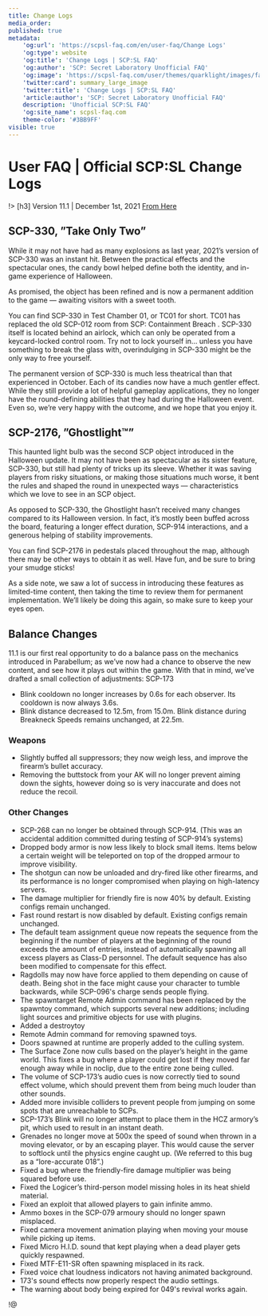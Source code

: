 ```yaml
---
title: Change Logs
media_order:
published: true
metadata:
    'og:url': 'https://scpsl-faq.com/en/user-faq/Change Logs'
    'og:type': website
    'og:title': 'Change Logs | SCP:SL FAQ'
    'og:author': 'SCP: Secret Laboratory Unofficial FAQ'
    'og:image': 'https://scpsl-faq.com/user/themes/quarklight/images/favicon.png'
    'twitter:card': summary_large_image
    'twitter:title': 'Change Logs | SCP:SL FAQ'
    'article:author': 'SCP: Secret Laboratory Unofficial FAQ'
    description: 'Unofficial SCP:SL FAQ'
    'og:site_name': scpsl-faq.com
    theme-color: '#3BB9FF'
visible: true
---
```


# **User FAQ | Official SCP:SL Change Logs**


!> [h3] Version 11.1 | December 1st, 2021
[From Here](https://store.steampowered.com/news/app/700330/view/3102412650211108576)

## SCP-330, ”Take Only Two”
While it may not have had as many explosions as last year, 2021’s version of SCP-330 was an instant hit. Between the practical effects and the spectacular ones, the candy bowl helped define both the identity, and in-game experience of Halloween.

As promised, the object has been refined and is now a permanent addition to the game — awaiting visitors with a sweet tooth.

You can find SCP-330 in Test Chamber 01, or TC01 for short. TC01 has replaced the old SCP-012 room from SCP: Containment Breach
. SCP-330 itself is located behind an airlock, which can only be operated from a keycard-locked control room. Try not to lock yourself in... unless you have something to break the glass with, overindulging in SCP-330 might be the only way to free yourself.

The permanent version of SCP-330 is much less theatrical than that experienced in October. Each of its candies now have a much gentler effect. While they still provide a lot of helpful gameplay applications, they no longer have the round-defining abilities that they had during the Halloween event. Even so, we’re very happy with the outcome, and we hope that you enjoy it.




## SCP-2176, ”Ghostlight™”
This haunted light bulb was the second SCP object introduced in the Halloween update. It may not have been as spectacular as its sister feature, SCP-330, but still had plenty of tricks up its sleeve. Whether it was saving players from risky situations, or making those situations much worse, it bent the rules and shaped the round in unexpected ways — characteristics which we love to see in an SCP object.

As opposed to SCP-330, the Ghostlight hasn’t received many changes compared to its Halloween version. In fact, it’s mostly been buffed across the board, featuring a longer effect duration, SCP-914 interactions, and a generous helping of stability improvements.

You can find SCP-2176 in pedestals placed throughout the map, although there may be other ways to obtain it as well. Have fun, and be sure to bring your smudge sticks!

As a side note, we saw a lot of success in introducing these features as limited-time content, then taking the time to review them for permanent implementation. We’ll likely be doing this again, so make sure to keep your eyes open.

## Balance Changes
11.1 is our first real opportunity to do a balance pass on the mechanics introduced in Parabellum; as we’ve now had a chance to observe the new content, and see how it plays out within the game. With that in mind, we’ve drafted a small collection of adjustments:
SCP-173

- Blink cooldown no longer increases by 0.6s for each observer. Its cooldown is now always 3.6s.
- Blink distance decreased to 12.5m, from 15.0m. Blink distance during Breakneck Speeds remains unchanged, at 22.5m.

### Weapons

- Slightly buffed all suppressors; they now weigh less, and improve the firearm’s bullet accuracy.
- Removing the buttstock from your AK will no longer prevent aiming down the sights, however doing so is very inaccurate and does not reduce the recoil.



### Other Changes

- SCP-268 can no longer be obtained through SCP-914. (This was an accidental addition committed during testing of SCP-914’s systems)
- Dropped body armor is now less likely to block small items. Items below a certain weight will be teleported on top of the dropped armour to improve visibility.
- The shotgun can now be unloaded and dry-fired like other firearms, and its performance is no longer compromised when playing on high-latency servers.
- The damage multiplier for friendly fire is now 40% by default. Existing configs remain unchanged.
- Fast round restart is now disabled by default. Existing configs remain unchanged.
- The default team assignment queue now repeats the sequence from the beginning if the number of players at the beginning of the round exceeds the amount of entries, instead of automatically spawning all excess players as Class-D personnel. The default sequence has also been modified to compensate for this effect.
- Ragdolls may now have force applied to them depending on cause of death. Being shot in the face might cause your character to tumble backwards, while SCP-096's charge sends people flying.
- The spawntarget Remote Admin command has been replaced by the spawntoy command, which supports several new additions; including light sources and primitive objects for use with plugins.
- Added a destroytoy
- Remote Admin command for removing spawned toys.
- Doors spawned at runtime are properly added to the culling system.
- The Surface Zone now culls based on the player’s height in the game world. This fixes a bug where a player could get lost if they moved far enough away while in noclip, due to the entire zone being culled.
- The volume of SCP-173’s audio cues is now correctly tied to sound effect volume, which should prevent them from being much louder than other sounds.
- Added more invisible colliders to prevent people from jumping on some spots that are unreachable to SCPs.
- SCP-173’s Blink will no longer attempt to place them in the HCZ armory’s pit, which used to result in an instant death.
- Grenades no longer move at 500x the speed of sound when thrown in a moving elevator, or by an escaping player. This would cause the server to softlock until the physics engine caught up. (We referred to this bug as a “lore-accurate 018”.)
- Fixed a bug where the friendly-fire damage multiplier was being squared before use.
- Fixed the Logicer’s third-person model missing holes in its heat shield material.
- Fixed an exploit that allowed players to gain infinite ammo.
- Ammo boxes in the SCP-079 armoury should no longer spawn misplaced.
- Fixed camera movement animation playing when moving your mouse while picking up items.
- Fixed Micro H.I.D. sound that kept playing when a dead player gets quickly respawned.
- Fixed MTF-E11-SR often spawning misplaced in its rack.
- Fixed voice chat loudness indicators not having animated background.
- 173's sound effects now properly respect the audio settings.
- The warning about body being expired for 049's revival works again.
    
!@
